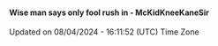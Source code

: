 #### Wise man says only fool rush in - McKidKneeKaneSir
Updated on 08/04/2024 - 16:11:52 (UTC) Time Zone
